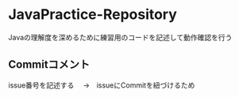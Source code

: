 # JavaPractice-Repository
Javaの理解度を深めるために練習用のコードを記述して動作確認を行う
## Commitコメント
issue番号を記述する
　→　issueにCommitを紐づけるため
 
